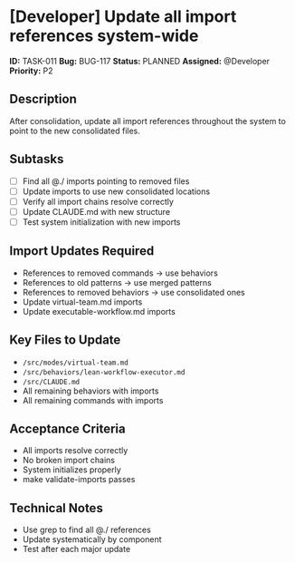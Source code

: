 # [Developer] Update all import references system-wide

**ID:** TASK-011
**Bug:** BUG-117
**Status:** PLANNED
**Assigned:** @Developer
**Priority:** P2

## Description
After consolidation, update all import references throughout the system to point to the new consolidated files.

## Subtasks
- [ ] Find all @./ imports pointing to removed files
- [ ] Update imports to use new consolidated locations
- [ ] Verify all import chains resolve correctly
- [ ] Update CLAUDE.md with new structure
- [ ] Test system initialization with new imports

## Import Updates Required
- References to removed commands → use behaviors
- References to old patterns → use merged patterns
- References to removed behaviors → use consolidated ones
- Update virtual-team.md imports
- Update executable-workflow.md imports

## Key Files to Update
- `/src/modes/virtual-team.md`
- `/src/behaviors/lean-workflow-executor.md`
- `/src/CLAUDE.md`
- All remaining behaviors with imports
- All remaining commands with imports

## Acceptance Criteria
- All imports resolve correctly
- No broken import chains
- System initializes properly
- make validate-imports passes

## Technical Notes
- Use grep to find all @./ references
- Update systematically by component
- Test after each major update